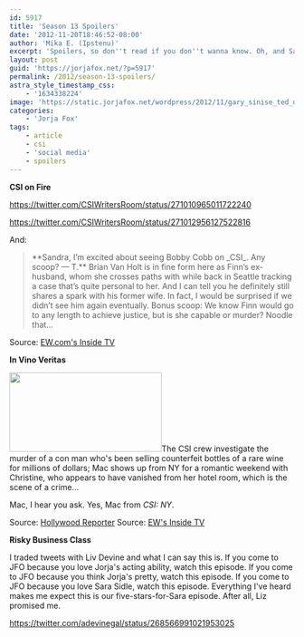 ```yaml
---
id: 5917
title: 'Season 13 Spoilers'
date: '2012-11-20T18:46:52-08:00'
author: 'Mika E. (Ipstenu)'
excerpt: 'Spoilers, so don''t read if you don''t wanna know. Oh, and Sara is NOT in tomorrow episode. Sorry.'
layout: post
guid: 'https://jorjafox.net/?p=5917'
permalink: /2012/season-13-spoilers/
astra_style_timestamp_css:
    - '1634338224'
image: 'https://static.jorjafox.net/wordpress/2012/11/gary_sinise_ted_danson.jpeg'
categories:
    - 'Jorja Fox'
tags:
    - article
    - csi
    - 'social media'
    - spoilers
---
```


**CSI on Fire**

https://twitter.com/CSIWritersRoom/status/271010965011722240

https://twitter.com/CSIWritersRoom/status/271012956127522816

And:
<blockquote>**Sandra, I’m excited about seeing Bobby Cobb on _CSI_. Any scoop? — T.**
Brian Van Holt is in fine form here as Finn’s ex-husband, whom she crosses paths with while back in Seattle tracking a case that’s quite personal to her. And I can tell you he definitely still shares a spark with his former wife. In fact, I would be surprised if we didn’t see him again eventually. Bonus scoop: We know Finn would go to any length to achieve justice, but is she capable or murder? Noodle that…</blockquote>
Source: <a href="http://insidetv.ew.com/2012/11/20/once-upon-a-time-grimm-greys-anatomy-glee-the-middle-spoilers/2/" rel="nofollow">EW.com's Inside TV</a>

**In Vino Veritas**

<a href="//static.jorjafox.net/wordpress/2012/11/gary_sinise_ted_danson.jpeg"><img class="alignleft size-medium wp-image-5918" title="Gary Sinise, Ted Danson" src="//static.jorjafox.net/wordpress/2012/11/gary_sinise_ted_danson-269x140.jpeg" alt="" width="269" height="140" /></a>The CSI crew investigate the murder of a con man who's been selling counterfeit bottles of a rare wine for millions of dollars; Mac shows up from NY for a romantic weekend with Christine, who appears to have vanished from her hotel room, which is the scene of a crime...

Mac, I hear you ask. Yes, Mac from _CSI: NY_.

Source: <a href="http://www.hollywoodreporter.com/live-feed/csi-crossover-csiny-ted-danson-gary-sinise-393353">Hollywood Reporter</a>
Source: <a href="http://insidetv.ew.com/2012/11/20/ted-danson-gary-sinise-csi-crossover/">EW's Inside TV</a>

**Risky Business Class**

I traded tweets with Liv Devine and what I can say this is. If you come to JFO because you love Jorja's acting ability, watch this episode. If you come to JFO because you think Jorja's pretty, watch this episode. If you come to JFO because you love Sara Sidle, watch this episode. Everything I've heard makes me expect this is our five-stars-for-Sara episode. After all, Liz promised me.

https://twitter.com/adevinegal/status/268566991021953025
